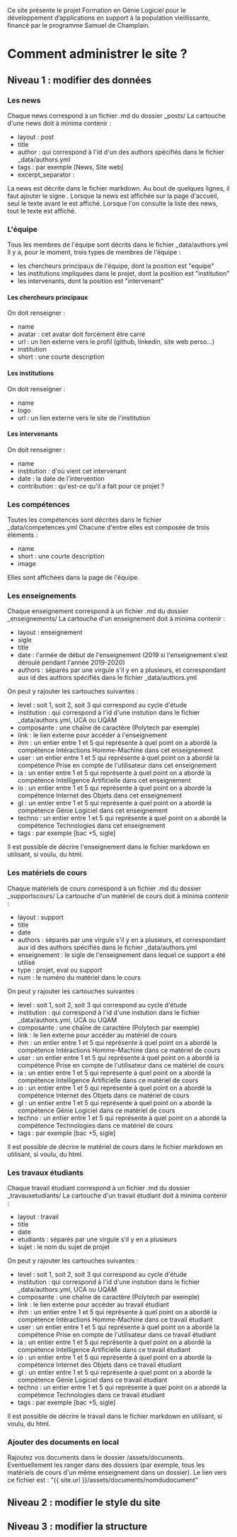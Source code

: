 Ce site présente le projet Formation en Génie Logiciel pour le développement d’applications en support à la population vieillissante, financé par le programme Samuel de Champlain. 



# Comment administrer le site ?

## Niveau 1 : modifier des données 

### Les news 

Chaque news correspond à un fichier .md du dossier _posts/ 
La cartouche d'une news doit à minima contenir :
* layout : post
* title 
* author : qui correspond à l'id d'un des authors spécifiés dans le fichier _data/authors.yml
* tags : par exemple [News, Site web]
* excerpt_separator : <!--more--> 

La news est décrite dans le fichier markdown. Au bout de quelques lignes, il faut ajouter le signe <!--more-->. Lorsque la news est affichée sur la page d'accueil, seul le texte avant le <!--more--> est affiché. Lorsque l'on consulte la liste des news, tout le texte est affiché. 



### L'équipe 

Tous les membres de l'équipe sont décrits dans le fichier _data/authors.yml
Il y a, pour le moment, trois types de membres de l'équipe : 
* les chercheurs principaux de l'équipe, dont la position est "equipe"
* les institutions impliquées dans le projet, dont la position est "institution"
* les intervenants, dont la position est "intervenant" 

#### Les chercheurs principaux 

On doit renseigner :
* name 
* avatar : cet avatar doit forcément être carré 
* url : un lien externe vers le profil (github, linkedin, site web perso...)
* institution 
* short : une courte description 

#### Les institutions  

On doit renseigner :
* name 
* logo 
* url : un lien externe vers le site de l'institution 

#### Les intervenants 

On doit renseigner :
* name 
* institution : d'où vient cet intervenant 
* date : la date de l'intervention 
* contribution : qu'est-ce qu'il a fait pour ce projet ? 



### Les compétences 

Toutes les compétences sont décrites dans le fichier _data/competences.yml
Chacune d'entre elles est composée de trois éléments : 
* name 
* short : une courte description 
* image

Elles sont affichées dans la page de l'équipe. 



### Les enseignements 

Chaque enseignement correspond à un fichier .md du dossier _enseignements/ 
La cartouche d'un enseignement doit à minima contenir :
* layout : enseignement
* sigle 
* title
* date : l'année de début de l'enseignement (2019 si l'enseignement s'est déroulé pendant l'année 2019-2020)
* authors : séparés par une virgule s'il y en a plusieurs, et correspondant aux id des authors spécifiés dans le fichier _data/authors.yml

On peut y rajouter les cartouches suivantes : 
* level : soit 1, soit 2, soit 3 qui correspond au cycle d'étude
* institution : qui correspond à l'id d'une instution dans le fichier _data/authors.yml, UCA ou UQAM 
* composante : une chaîne de caractère (Polytech par exemple)
* link : le lien externe pour accéder à l'enseignement 
* ihm : un entier entre 1 et 5 qui représente à quel point on a abordé la compétence Intéractions Homme-Machine dans cet enseignement
* user : un entier entre 1 et 5 qui représente à quel point on a abordé la compétence Prise en compte de l'utilisateur dans cet enseignement
* ia : un entier entre 1 et 5 qui représente à quel point on a abordé la compétence Intelligence Artificielle dans cet enseignement
* io : un entier entre 1 et 5 qui représente à quel point on a abordé la compétence Internet des Objets dans cet enseignement
* gl : un entier entre 1 et 5 qui représente à quel point on a abordé la compétence Génie Logiciel dans cet enseignement
* techno : un entier entre 1 et 5 qui représente à quel point on a abordé la compétence Technologies dans cet enseignement
* tags : par exemple [bac +5, sigle]
    
Il est possible de décrire l'enseignement dans le fichier markdown en utilisant, si voulu, du html. 



### Les matériels de cours  

Chaque matériels de cours correspond à un fichier .md du dossier _supportscours/ 
La cartouche d'un matériel de cours doit à minima contenir :
* layout : support
* title
* date 
* authors : séparés par une virgule s'il y en a plusieurs, et correspondant aux id des authors spécifiés dans le fichier _data/authors.yml
* enseignement : le sigle de l'enseignement dans lequel ce support a été utilisé
* type : projet, eval ou support 
* num : le numéro du matériel dans le cours

On peut y rajouter les cartouches suivantes : 
* level : soit 1, soit 2, soit 3 qui correspond au cycle d'étude
* institution : qui correspond à l'id d'une instution dans le fichier _data/authors.yml, UCA ou UQAM 
* composante : une chaîne de caractère (Polytech par exemple)
* link : le lien externe pour accéder au matériel de cours  
* ihm : un entier entre 1 et 5 qui représente à quel point on a abordé la compétence Intéractions Homme-Machine dans ce matériel de cours
* user : un entier entre 1 et 5 qui représente à quel point on a abordé la compétence Prise en compte de l'utilisateur dans ce matériel de cours
* ia : un entier entre 1 et 5 qui représente à quel point on a abordé la compétence Intelligence Artificielle dans ce matériel de cours
* io : un entier entre 1 et 5 qui représente à quel point on a abordé la compétence Internet des Objets dans ce matériel de cours
* gl : un entier entre 1 et 5 qui représente à quel point on a abordé la compétence Génie Logiciel dans ce matériel de cours
* techno : un entier entre 1 et 5 qui représente à quel point on a abordé la compétence Technologies dans ce matériel de cours
* tags : par exemple [bac +5, sigle]

Il est possible de décrire le matériel de cours dans le fichier markdown en utilisant, si voulu, du html. 



### Les travaux étudiants  

Chaque travail étudiant correspond à un fichier .md du dossier _travauxetudiants/ 
La cartouche d'un travail étudiant doit à minima contenir :
* layout : travail
* title
* date 
* etudiants : séparés par une virgule s'il y en a plusieurs
* sujet : le nom du sujet de projet

On peut y rajouter les cartouches suivantes : 
* level : soit 1, soit 2, soit 3 qui correspond au cycle d'étude
* institution : qui correspond à l'id d'une instution dans le fichier _data/authors.yml, UCA ou UQAM 
* composante : une chaîne de caractère (Polytech par exemple)
* link : le lien externe pour accéder au travail étudiant  
* ihm : un entier entre 1 et 5 qui représente à quel point on a abordé la compétence Intéractions Homme-Machine dans ce travail étudiant
* user : un entier entre 1 et 5 qui représente à quel point on a abordé la compétence Prise en compte de l'utilisateur dans ce travail étudiant
* ia : un entier entre 1 et 5 qui représente à quel point on a abordé la compétence Intelligence Artificielle dans ce travail étudiant
* io : un entier entre 1 et 5 qui représente à quel point on a abordé la compétence Internet des Objets dans ce travail étudiant
* gl : un entier entre 1 et 5 qui représente à quel point on a abordé la compétence Génie Logiciel dans ce travail étudiant
* techno : un entier entre 1 et 5 qui représente à quel point on a abordé la compétence Technologies dans ce travail étudiant
* tags : par exemple [bac +5, sigle]

Il est possible de décrire le travail dans le fichier markdown en utilisant, si voulu, du html. 


### Ajouter des documents en local 

Rajoutez vos documents dans le dossier /assets/documents. Eventuellement les ranger dans des dossiers (par exemple, tous les matériels de cours d'un même enseignement dans un dossier).
Le lien vers ce fichier est : "{{ site.url }}/assets/documents/nomdudocument" 




##  Niveau 2 : modifier le style du site 
 



## Niveau 3 : modifier la structure 


